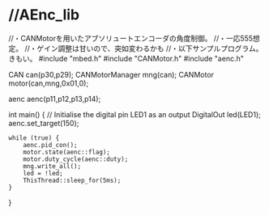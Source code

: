 # //AEnc_lib
//・CANMotorを用いたアブソリュートエンコーダの角度制御。
//・一応555想定。
//・ゲイン調整は甘いので、突如変わるかも
//・以下サンプルプログラム。きもい。
#include "mbed.h"
#include "CANMotor.h"
#include "aenc.h"

CAN can(p30,p29);
CANMotorManager mng(can);
CANMotor motor(can,mng,0x01,0);

aenc aenc(p11,p12,p13,p14);

int main()
{
    // Initialise the digital pin LED1 as an output
    DigitalOut led(LED1);
    aenc.set_target(150);

    while (true) {
        aenc.pid_con();
        motor.state(aenc::flag);
        motor.duty_cycle(aenc::duty);
        mng.write_all();
        led = !led;
        ThisThread::sleep_for(5ms);
    }
}

